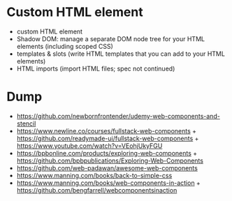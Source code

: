 # Custom HTML element

- custom HTML element
- Shadow DOM: manage a separate DOM node tree for your HTML elements (including scoped CSS)
- templates & slots (write HTML templates that you can add to your HTML elements)
- HTML imports (import HTML files; spec not continued)

# Dump 

- https://github.com/newbornfrontender/udemy-web-components-and-stencil
- https://www.newline.co/courses/fullstack-web-components + https://github.com/readymade-ui/fullstack-web-components + https://www.youtube.com/watch?v=VEohjUkyFGU
- https://bpbonline.com/products/exploring-web-components + https://github.com/bpbpublications/Exploring-Web-Components
- https://github.com/web-padawan/awesome-web-components
- https://www.manning.com/books/back-to-simple-css
- https://www.manning.com/books/web-components-in-action + https://github.com/bengfarrell/webcomponentsinaction
